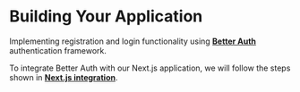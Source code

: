 # Building Your Application

Implementing registration and login functionality using [**Better Auth**](https://www.better-auth.com/) authentication framework.

To integrate Better Auth with our Next.js application, we will follow the steps shown in [**Next.js integration**](https://www.better-auth.com/docs/integrations/next).
